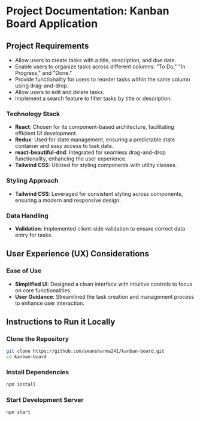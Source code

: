 # Project Documentation: Kanban Board Application

## Project Requirements

- Allow users to create tasks with a title, description, and due date.
- Enable users to organize tasks across different columns: "To Do," "In Progress," and "Done."
- Provide functionality for users to reorder tasks within the same column using drag-and-drop.
- Allow users to edit and delete tasks.
- Implement a search feature to filter tasks by title or description.

### Technology Stack

- **React**: Chosen for its component-based architecture, facilitating efficient UI development.
- **Redux**: Used for state management, ensuring a predictable state container and easy access to task data.
- **react-beautiful-dnd**: Integrated for seamless drag-and-drop functionality, enhancing the user experience.
- **Tailwind CSS**: Utilized for styling components with utility classes.

### Styling Approach

- **Tailwind CSS**: Leveraged for consistent styling across components, ensuring a modern and responsive design.

### Data Handling

- **Validation**: Implemented client-side validation to ensure correct data entry for tasks.

## User Experience (UX) Considerations

### Ease of Use

- **Simplified UI**: Designed a clean interface with intuitive controls to focus on core functionalities.
- **User Guidance**: Streamlined the task creation and management process to enhance user interaction.

## Instructions to Run it Locally

### Clone the Repository

```bash
git clone https://github.com/amansharma241/kanban-board.git
cd kanban-board
```

### Install Dependencies

```bash
npm install
```

### Start Development Server

```bash
npm start
```


